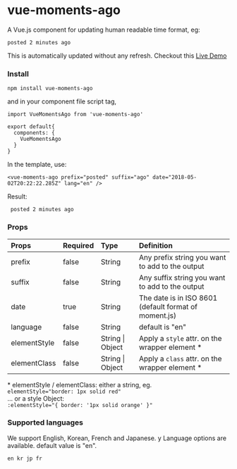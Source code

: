 # vue-moments-ago

A Vue.js component for updating human readable time format, eg:

```
posted 2 minutes ago
```

This is automatically updated without any refresh. Checkout this [Live Demo](https://codesandbox.io/s/m4x9kw090p)

### Install

```
npm install vue-moments-ago
```

and in your component file script tag,

```
import VueMomentsAgo from 'vue-moments-ago'

export default{
  components: {
    VueMomentsAgo
  }
}
```

In the template, use:

```
<vue-moments-ago prefix="posted" suffix="ago" date="2018-05-02T20:22:22.285Z" lang="en" />
```

Result:

```
 posted 2 minutes ago
```

### Props

| Props        | Required | Type             | Definition                                            |
| :----------- | :------- | :--------------- | :---------------------------------------------------- |
| prefix       | false    | String           | Any prefix string you want to add to the output       |
| suffix       | false    | String           | Any suffix string you want to add to the output       |
| date         | true     | String           | The date is in ISO 8601 (default format of moment.js) |
| language     | false    | String           | default is "en"                                       |
| elementStyle | false    | String \| Object | Apply a `style` attr. on the wrapper element *        |
| elementClass | false    | String \| Object | Apply a `class` attr. on the wrapper element *        |

\* elementStyle / elementClass: either a string, eg.  
`elementStyle="border: 1px solid red"`  
... or a style Object:  
`:elementStyle="{ border: '1px solid orange' }"`

### Supported languages

We support English, Korean, French and Japanese. y Language options are available. default value is "en".

```
en kr jp fr
```
